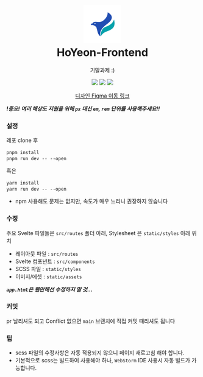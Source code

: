 # <h1 align="center"><img src="./static/assets/logo_round.svg" style="width:100px;height:100px;"/><br>HoYeon-Frontend</h1>

<p align="center">
기말과제 :)
</p>

<p align="center">
    <a href="./"><img src="https://img.shields.io/badge/HTML-d7502f?style=for-the-badge&logo=html5&logoColor=white"></a>
    <a href="./"><img src="https://img.shields.io/github/repo-size/mooner1022/PeekAlert?&style=for-the-badge"></a>
    <a href="./LICENSE"><img src="https://img.shields.io/github/license/Project-HoYeon/Frontend?&style=for-the-badge"></a>
</p>

<p align="center">
<a href="https://www.figma.com/file/lYPenodUeKBqBn0nFHs6Ch/Untitled?type=design&node-id=0-1&mode=design">디자인 Figma 이동 링크</a>
</p>

***!중요! 여러 해상도 지원을 위해 `px` 대신 `em`, `rem` 단위를 사용해주세요!!***

### 설정
레포 clone 후
```shell
pnpm install
pnpm run dev -- --open
```

혹은
```shell
yarn install
yarn run dev -- --open
```
* npm 사용해도 문제는 없지만, 속도가 매우 느리니 권장하지 않습니다

### 수정
주요 Svelte 파일들은 `src/routes` 폴더 아래, Stylesheet 은 `static/styles` 아래 위치
+ 레이아웃 파일 : `src/routes`
+ Svelte 컴포넌트 : `src/components`
+ SCSS 파일 : `static/styles`
+ 이미지/에셋 : `static/assets`

***`app.html`은 웬만해선 수정하지 말 것...***

### 커밋
pr 날리셔도 되고 Conflict 없으면 `main` 브랜치에 직접 커밋 때리셔도 됩니다

### 팁
+ scss 파일의 수정사항은 자동 적용되지 않으니 페이지 새로고침 해야 합니다.
+ 기본적으로 scss는 빌드하여 사용해야 하나, `WebStorm` IDE 사용시 자동 빌드가 가능합니다.
